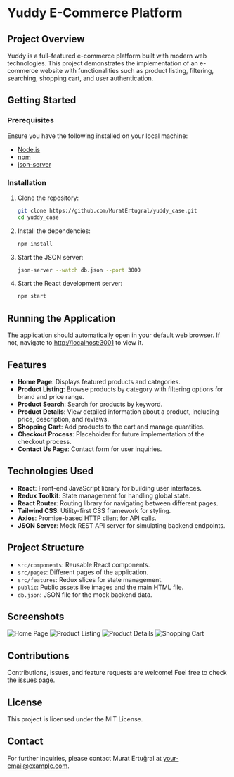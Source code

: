 # Yuddy E-Commerce Platform

## Project Overview
Yuddy is a full-featured e-commerce platform built with modern web technologies. This project demonstrates the implementation of an e-commerce website with functionalities such as product listing, filtering, searching, shopping cart, and user authentication.

## Getting Started

### Prerequisites
Ensure you have the following installed on your local machine:
- [Node.js](https://nodejs.org/en/download/)
- [npm](https://www.npmjs.com/get-npm)
- [json-server](https://github.com/typicode/json-server)

### Installation
1. Clone the repository:
   ```bash
   git clone https://github.com/MuratErtugral/yuddy_case.git
   cd yuddy_case
   
2. Install the dependencies:
   ```bash
   npm install

3. Start the JSON server:
   ```bash
   json-server --watch db.json --port 3000
   
4. Start the React development server:
   ```bash
   npm start

## Running the Application
The application should automatically open in your default web browser. If not, navigate to [http://localhost:3001](http://localhost:3001) to view it.

## Features
- **Home Page**: Displays featured products and categories.
- **Product Listing**: Browse products by category with filtering options for brand and price range.
- **Product Search**: Search for products by keyword.
- **Product Details**: View detailed information about a product, including price, description, and reviews.
- **Shopping Cart**: Add products to the cart and manage quantities.
- **Checkout Process**: Placeholder for future implementation of the checkout process.
- **Contact Us Page**: Contact form for user inquiries.

## Technologies Used
- **React**: Front-end JavaScript library for building user interfaces.
- **Redux Toolkit**: State management for handling global state.
- **React Router**: Routing library for navigating between different pages.
- **Tailwind CSS**: Utility-first CSS framework for styling.
- **Axios**: Promise-based HTTP client for API calls.
- **JSON Server**: Mock REST API server for simulating backend endpoints.

## Project Structure
- `src/components`: Reusable React components.
- `src/pages`: Different pages of the application.
- `src/features`: Redux slices for state management.
- `public`: Public assets like images and the main HTML file.
- `db.json`: JSON file for the mock backend data.

## Screenshots
![Home Page](https://github.com/MuratErtugral/yuddy_case/assets/93777203/d53feb5d-6405-4bc7-aae0-644aa04eb9d0)
![Product Listing](https://github.com/MuratErtugral/yuddy_case/assets/93777203/5070e984-93c1-47ba-a63f-7dff2929e57c)
![Product Details](https://github.com/MuratErtugral/yuddy_case/assets/93777203/2a0446d3-15a7-4759-aa0f-b549d7be1198)
![Shopping Cart](https://github.com/MuratErtugral/yuddy_case/assets/93777203/cc6940c4-e195-4448-8ae0-e2f45be25aa6)


## Contributions
Contributions, issues, and feature requests are welcome! Feel free to check the [issues page](https://github.com/MuratErtugral/yuddy_case/issues).

## License
This project is licensed under the MIT License.

## Contact
For further inquiries, please contact Murat Ertuğral at [your-email@example.com](mailto:your-email@example.com).

   
